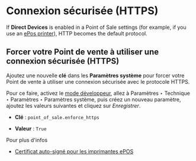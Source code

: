 # Connexion sécurisée (HTTPS)

If **Direct Devices** is enabled in a Point of Sale settings (for example, if
you use an [ePos printer](epos_printers.html)), HTTP becomes the default
protocol.

## Forcer votre Point de vente à utiliser une connexion sécurisée (HTTPS)

Ajoutez une nouvelle **clé** dans les **Paramètres système** pour forcer votre
Point de vente à utiliser une connexion sécurisée avec le protocole HTTPS.

Pour ce faire, activez le [mode
développeur](../../../general/developer_mode.html#developer-mode), allez à
Paramètres ‣ Technique ‣ Paramètres ‣ Paramètres système, puis créez un
nouveau paramètre, ajoutez les valeurs suivantes et cliquez sur _Enregistrer_.

  * **Clé** : `point_of_sale.enforce_https`

  * **Valeur** : `True`

Pour plus d'infos

  * [Certificat auto-signé pour les imprimantes ePOS](epos_ssc.html)

